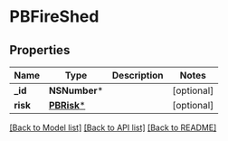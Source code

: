 # PBFireShed

## Properties
Name | Type | Description | Notes
------------ | ------------- | ------------- | -------------
**_id** | **NSNumber*** |  | [optional] 
**risk** | [**PBRisk***](PBRisk.md) |  | [optional] 

[[Back to Model list]](../README.md#documentation-for-models) [[Back to API list]](../README.md#documentation-for-api-endpoints) [[Back to README]](../README.md)


